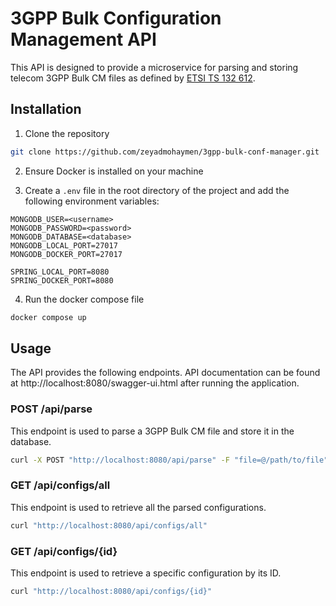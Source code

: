 # 3GPP Bulk Configuration Management API
This API is designed to provide a microservice for parsing and storing telecom 3GPP Bulk CM files as defined by [ETSI TS 132 612](https://www.etsi.org/deliver/etsi_ts/132600_132699/132612/18.00.00_60/ts_132612v180000p.pdf).

## Installation
1. Clone the repository
```bash
git clone https://github.com/zeyadmohaymen/3gpp-bulk-conf-manager.git
```

2. Ensure Docker is installed on your machine

3. Create a `.env` file in the root directory of the project and add the following environment variables:
```
MONGODB_USER=<username>
MONGODB_PASSWORD=<password>
MONGODB_DATABASE=<database>
MONGODB_LOCAL_PORT=27017
MONGODB_DOCKER_PORT=27017

SPRING_LOCAL_PORT=8080
SPRING_DOCKER_PORT=8080
```

4. Run the docker compose file
```bash
docker compose up
```

## Usage
The API provides the following endpoints. API documentation can be found at http://localhost:8080/swagger-ui.html after running the application.

### POST /api/parse
This endpoint is used to parse a 3GPP Bulk CM file and store it in the database.

```bash
curl -X POST "http://localhost:8080/api/parse" -F "file=@/path/to/file"
```

### GET /api/configs/all
This endpoint is used to retrieve all the parsed configurations.

```bash
curl "http://localhost:8080/api/configs/all"
```

### GET /api/configs/{id}
This endpoint is used to retrieve a specific configuration by its ID.

```bash
curl "http://localhost:8080/api/configs/{id}"
```
